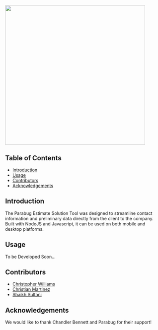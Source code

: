 <h1 align = "center> Parabug Estimate Solutions Tool </h1><br>
<p align = "center">
  <img src = "https://imgur.com/7zsRApl.jpg" width = "450" />
 </p>
  
## Table of Contents

- [Introduction](#introduction)
- [Usage](#usage)
- [Contributors](#contributors)
- [Acknowledgements](#acknowledgements)

## Introduction

The Parabug Estimate Solution Tool was designed to streamline contact information and preliminary data directly from the client to the company. Built with NodeJS and Javascript, it can be used on both mobile and desktop platforms.

## Usage

To be Developed Soon...

## Contributors

 + [Christopher Williams](https://github.com/ChristopherLeeWilliams)
 + [Christian Martinez](https://github.com/chrisumartinez)
 + [Shaikh Sultani](https://github.com/shsultani)

## Acknowledgements

We would like to thank Chandler Bennett and Parabug for their support!
